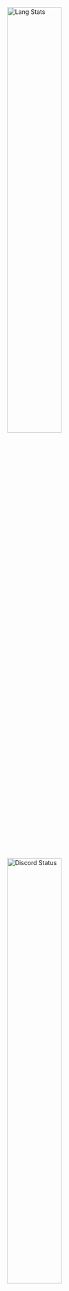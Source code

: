 <a href="link" target="_blank">
	<img width="50%" align="center" alt="Lang Stats" src="https://media.discordapp.net/attachments/815248251212398628/990291516603924500/unknown.png?width=468&height=100">
</a>
<a href="https://discord.com/users/889167627115712522" target="_blank">
	<img width="50%" align="center" alt="Discord Status" src="https://lanyard.cnrad.dev/api/889167627115712522?bg=1f1f1f&borderRadius=5px">
</a>
